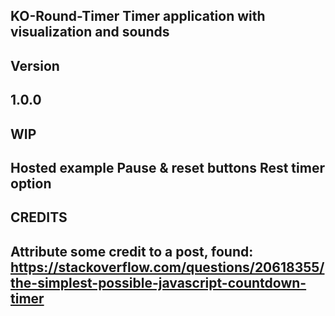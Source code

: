 **KO-Round-Timer**
Timer application with visualization and sounds
---

Version
---
1.0.0
---

WIP
---
Hosted example
Pause & reset buttons
Rest timer option
---

CREDITS
---
Attribute some credit to a post, found:
https://stackoverflow.com/questions/20618355/the-simplest-possible-javascript-countdown-timer
---
